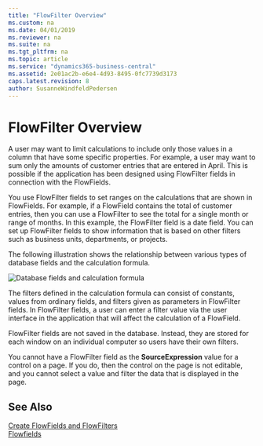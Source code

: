 ```yaml
---
title: "FlowFilter Overview"
ms.custom: na
ms.date: 04/01/2019
ms.reviewer: na
ms.suite: na
ms.tgt_pltfrm: na
ms.topic: article
ms.service: "dynamics365-business-central"
ms.assetid: 2e01ac2b-e6e4-4d93-8495-0fc7739d3173
caps.latest.revision: 8
author: SusanneWindfeldPedersen
---
```


# FlowFilter Overview
A user may want to limit calculations to include only those values in a column that have some specific properties. For example, a user may want to sum only the amounts of customer entries that are entered in April. This is possible if the application has been designed using FlowFilter fields in connection with the FlowFields.

 You use FlowFilter fields to set ranges on the calculations that are shown in FlowFields. For example, if a FlowField contains the total of customer entries, then you can use a FlowFilter to see the total for a single month or range of months. In this example, the FlowFilter field is a date field. You can set up FlowFilter fields to show information that is based on other filters such as business units, departments, or projects.  

 The following illustration shows the relationship between various types of database fields and the calculation formula.  

 ![](media/NAV_ADG_6_Diag_5.png "Database fields and calculation formula")  

 The filters defined in the calculation formula can consist of constants, values from ordinary fields, and filters given as parameters in FlowFilter fields. In FlowFilter fields, a user can enter a filter value via the user interface in the application that will affect the calculation of a FlowField.  

 FlowFilter fields are not saved in the database. Instead, they are stored for each window on an individual computer so users have their own filters.  

 You cannot have a FlowFilter field as the **SourceExpression** value for a control on a page. If you do, then the control on the page is not editable, and you cannot select a value and filter the data that is displayed in the page.  

## See Also
[Create FlowFields and FlowFilters](devenv-creating-flowfields-and-flowfilters.md)  
[Flowfields](devenv-flowfields.md)  
